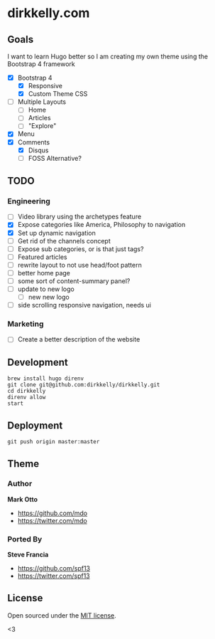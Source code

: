 # dirkkelly.com

## Goals

I want to learn Hugo better so I am creating my own theme using the Bootstrap 4 framework

- [x] Bootstrap 4
  - [x] Responsive
  - [x] Custom Theme CSS
- [ ] Multiple Layouts
  - [ ] Home
  - [ ] Articles
  - [ ] "Explore"
- [x] Menu
- [x] Comments
  - [x] Disqus
  - [ ] FOSS Alternative?

## TODO

### Engineering

- [ ] Video library using the archetypes feature
- [x] Expose categories like America, Philosophy to navigation
- [x] Set up dynamic navigation
- [ ] Get rid of the channels concept
- [ ] Expose sub categories, or is that just tags?
- [ ] Featured articles
- [ ] rewrite layout to not use head/foot pattern
- [ ] better home page
- [ ] some sort of content-summary panel?
- [ ] update to new logo
  - [ ] new new logo
- [ ] side scrolling responsive navigation, needs ui

### Marketing

- [ ] Create a better description of the website

## Development

```
brew install hugo direnv
git clone git@github.com:dirkkelly/dirkkelly.git
cd dirkkelly
direnv allow
start
```

## Deployment

```
git push origin master:master
```

## Theme

### Author
**Mark Otto**
- <https://github.com/mdo>
- <https://twitter.com/mdo>

### Ported By
**Steve Francia**
- <https://github.com/spf13>
- <https://twitter.com/spf13>

## License

Open sourced under the [MIT license](LICENSE.md).

<3
